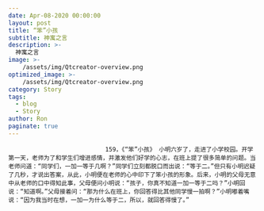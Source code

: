 ```yaml
---
date: Apr-08-2020 00:00:00
layout: post
title: “笨”小孩
subtitle: 神寓之言
description: >-
  神寓之言
image: >-
    /assets/img/Qtcreator-overview.png
optimized_image: >-
    /assets/img/Qtcreator-overview.png
category: Story
tags:
  - blog
  - Story
author: Ron
paginate: true
---
```


							　　159，《“笨”小孩》 小明六岁了，走进了小学校园。开学第一天，老师为了和学生们增进感情，并激发他们好学的心志，在班上提了很多简单的问题。当老师问道：“同学们，一加一等于几啊？”同学们立刻都脱口而出说：“等于二。”但只有小明迟疑了几秒，才说出答案，从此，小明便在老师的心中印下了笨小孩的形象。后来，小明的父母无意中从老师的口中得知此事，父母便问小明说：“孩子，你真不知道一加一等于二吗？”小明回说：“知道啊。”父母接着问：“那为什么在班上，你回答得比其他同学慢一拍啊？”小明嘟着嘴说：“因为我当时在想，一加一为什么等于二，所以，就回答得慢了。”
							
							
						